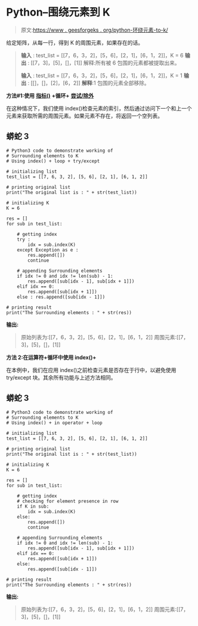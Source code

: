 # Python–围绕元素到 K

> 原文:[https://www . geesforgeks . org/python-环绕元素-to-k/](https://www.geeksforgeeks.org/python-surrounding-elements-to-k/)

给定矩阵，从每一行，得到 K 的周围元素，如果存在的话。

> **输入** : test_list = [[7，6，3，2]，[5，6]，[2，1]，[6，1，2]]，K = 6
> **输出** : [[7，3]，[5]，[]，[1]]
> 解释:所有被 6 包围的元素都被提取出来。
> 
> **输入** : test_list = [[7，6，3，2]，[5，6]，[2，1]，[6，1，2]]，K = 1
> **输出** : [[]，[]，[2]，[6，2]]
> **解释**:1 包围的元素全部移除。

**方法#1:使用** [**指标()**](https://www.geeksforgeeks.org/python-list-index/) **+循环+** [**尝试/除外**](https://www.geeksforgeeks.org/python-try-except/)

在这种情况下，我们使用 index()检查元素的索引，然后通过访问下一个和上一个元素来获取所需的周围元素。如果元素不存在，将返回一个空列表。

## 蟒蛇 3

```
# Python3 code to demonstrate working of 
# Surrounding elements to K
# Using index() + loop + try/except

# initializing list
test_list = [[7, 6, 3, 2], [5, 6], [2, 1], [6, 1, 2]]

# printing original list
print("The original list is : " + str(test_list))

# initializing K 
K = 6

res = []
for sub in test_list:

    # getting index 
    try :
        idx = sub.index(K)
    except Exception as e :
        res.append([])
        continue

    # appending Surrounding elements
    if idx != 0 and idx != len(sub) - 1:
        res.append([sub[idx - 1], sub[idx + 1]])
    elif idx == 0:
        res.append([sub[idx + 1]])
    else : res.append([sub[idx - 1]])

# printing result 
print("The Surrounding elements : " + str(res))
```

**输出:**

> 原始列表为:[[7，6，3，2]，[5，6]，[2，1]，[6，1，2]]
> 周围元素:[[7，3]，[5]，[]，[1]]

**方法 2:在运算符+循环中使用 index()+**

在本例中，我们在应用 index()之前检查元素是否存在于行中，以避免使用 try/except 块。其余所有功能与上述方法相同。

## 蟒蛇 3

```
# Python3 code to demonstrate working of
# Surrounding elements to K
# Using index() + in operator + loop

# initializing list
test_list = [[7, 6, 3, 2], [5, 6], [2, 1], [6, 1, 2]]

# printing original list
print("The original list is : " + str(test_list))

# initializing K
K = 6

res = []
for sub in test_list:

    # getting index
    # checking for element presence in row
    if K in sub:
        idx = sub.index(K)
    else:
        res.append([])
        continue

    # appending Surrounding elements
    if idx != 0 and idx != len(sub) - 1:
        res.append([sub[idx - 1], sub[idx + 1]])
    elif idx == 0:
        res.append([sub[idx + 1]])
    else:
        res.append([sub[idx - 1]])

# printing result
print("The Surrounding elements : " + str(res))
```

**输出:**

> 原始列表为:[[7，6，3，2]，[5，6]，[2，1]，[6，1，2]]
> 周围元素:[[7，3]，[5]，[]，[1]]